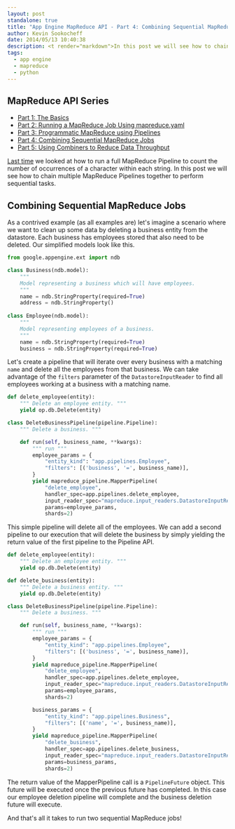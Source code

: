 ```yaml
---
layout: post
standalone: true
title: "App Engine MapReduce API - Part 4: Combining Sequential MapReduce Jobs"
author: Kevin Sookocheff
date: 2014/05/13 10:40:38
description: <t render="markdown">In this post we will see how to chain multiple MapReduce Pipelines together to perform sequential tasks.</t>
tags: 
  - app engine
  - mapreduce
  - python
---
```


## MapReduce API Series

* [Part 1: The Basics](http://sookocheff.com/posts/2014-04-15-app-engine-mapreduce-api-part-1-the-basics/)
* [Part 2: Running a MapReduce Job Using mapreduce.yaml](http://sookocheff.com/posts/2014-04-22-app-engine-mapreduce-api-part-2-running-a-mapreduce-job-using-mapreduceyaml/)
* [Part 3: Programmatic MapReduce using Pipelines](http://sookocheff.com/posts/2014-04-30-app-engine-mapreduce-api-part-3-programmatic-mapreduce-using-pipelines/)
* [Part 4: Combining Sequential MapReduce Jobs](http://sookocheff.com/posts/2014-05-13-app-engine-mapreduce-api-part-4-combining-sequential-mapreduce-jobs/)
* [Part 5: Using Combiners to Reduce Data Throughput](http://sookocheff.com/posts/2014-05-20-app-engine-mapreduce-api-part-5-using-combiners-to-reduce-data-throughput/)

[Last
time](http://sookocheff.com/posts/2014-04-30-app-engine-mapreduce-api-part-3-programmatic-mapreduce-using-pipelines/)
we looked at how to run a full MapReduce Pipeline to count the number of
occurrences of a character within each string. In this post we will see how to
chain multiple MapReduce Pipelines together to perform sequential tasks.

## Combining Sequential MapReduce Jobs

As a contrived example (as all examples are) let's imagine a scenario where we
want to clean up some data by deleting a business entity from the datastore.
Each business has employees stored that also need to be deleted. Our simplified
models look like this.

```python
from google.appengine.ext import ndb

class Business(ndb.model):
    """
    Model representing a business which will have employees.
    """
    name = ndb.StringProperty(required=True)
    address = ndb.StringProperty()
    
class Employee(ndb.model):
    """
    Model representing employees of a business.
    """
    name = ndb.StringProperty(required=True)
    business = ndb.StringProperty(required=True)    
```

Let's create a pipeline that will iterate over every business with a matching
`name` and delete all the employees from that business. We can take advantage of
the `filters` parameter of the `DatastoreInputReader` to find all employees
working at a business with a matching name.

```python
def delete_employee(entity):
    """ Delete an employee entity. """
    yield op.db.Delete(entity)

class DeleteBusinessPipeline(pipeline.Pipeline):
    """ Delete a business. """

    def run(self, business_name, **kwargs):
        """ run """
        employee_params = {
            "entity_kind": "app.pipelines.Employee",
            "filters": [('business', '=', business_name)],
        }
        yield mapreduce_pipeline.MapperPipeline(
            "delete_employee",
            handler_spec=app.pipelines.delete_employee,
            input_reader_spec="mapreduce.input_readers.DatastoreInputReader",
            params=employee_params,
            shards=2)
```

This simple pipeline will delete all of the employees. We can add a second
pipeline to our execution that will delete the business by simply yielding the
return value of the first pipeline to the Pipeline API.

```python
def delete_employee(entity):
    """ Delete an employee entity. """
    yield op.db.Delete(entity)

def delete_business(entity):
    """ Delete a business entity. """
    yield op.db.Delete(entity)

class DeleteBusinessPipeline(pipeline.Pipeline):
    """ Delete a business. """

    def run(self, business_name, **kwargs):
        """ run """
        employee_params = {
            "entity_kind": "app.pipelines.Employee",
            "filters": [('business', '=', business_name)],
        }
        yield mapreduce_pipeline.MapperPipeline(
            "delete_employee",
            handler_spec=app.pipelines.delete_employee,
            input_reader_spec="mapreduce.input_readers.DatastoreInputReader",
            params=employee_params,
            shards=2)

        business_params = {
            "entity_kind": "app.pipelines.Business",
            "filters": [('name', '=', business_name)],
        }
        yield mapreduce_pipeline.MapperPipeline(
            "delete_business",
            handler_spec=app.pipelines.delete_business,
            input_reader_spec="mapreduce.input_readers.DatastoreInputReader",
            params=business_params,
            shards=2)

```

The return value of the MapperPipeline call is a `PipelineFuture` object. This
future will be executed once the previous future has completed. In this case our
employee deletion pipeline will complete and the business deletion future will
execute.

And that's all it takes to run two sequential MapReduce jobs!
